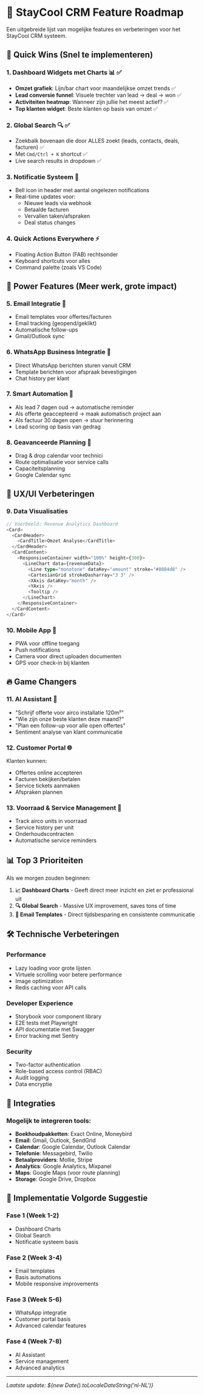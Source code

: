 # 🚀 StayCool CRM Feature Roadmap

Een uitgebreide lijst van mogelijke features en verbeteringen voor het StayCool CRM systeem.

## 🎯 Quick Wins (Snel te implementeren)

### 1. **Dashboard Widgets met Charts** 📊 ✅
- **Omzet grafiek**: Lijn/bar chart voor maandelijkse omzet trends ✅
- **Lead conversie funnel**: Visuele trechter van lead → deal → won ✅
- **Activiteiten heatmap**: Wanneer zijn jullie het meest actief? ✅
- **Top klanten widget**: Beste klanten op basis van omzet ✅

### 2. **Global Search** 🔍 ✅
- Zoekbalk bovenaan die door ALLES zoekt (leads, contacts, deals, facturen) ✅
- Met `Cmd/Ctrl + K` shortcut ✅
- Live search results in dropdown ✅

### 3. **Notificatie Systeem** 🔔
- Bell icon in header met aantal ongelezen notifications
- Real-time updates voor:
  - Nieuwe leads via webhook
  - Betaalde facturen
  - Vervallen taken/afspraken
  - Deal status changes

### 4. **Quick Actions Everywhere** ⚡
- Floating Action Button (FAB) rechtsonder
- Keyboard shortcuts voor alles
- Command palette (zoals VS Code)

## 💪 Power Features (Meer werk, grote impact)

### 5. **Email Integratie** 📧
- Email templates voor offertes/facturen
- Email tracking (geopend/geklikt)
- Automatische follow-ups
- Gmail/Outlook sync

### 6. **WhatsApp Business Integratie** 💬
- Direct WhatsApp berichten sturen vanuit CRM
- Template berichten voor afspraak bevestigingen
- Chat history per klant

### 7. **Smart Automation** 🤖
- Als lead 7 dagen oud → automatische reminder
- Als offerte geaccepteerd → maak automatisch project aan
- Als factuur 30 dagen open → stuur herinnering
- Lead scoring op basis van gedrag

### 8. **Geavanceerde Planning** 📅
- Drag & drop calendar voor technici
- Route optimalisatie voor service calls
- Capaciteitsplanning
- Google Calendar sync

## 🎨 UX/UI Verbeteringen

### 9. **Data Visualisaties**
```typescript
// Voorbeeld: Revenue Analytics Dashboard
<Card>
  <CardHeader>
    <CardTitle>Omzet Analyse</CardTitle>
  </CardHeader>
  <CardContent>
    <ResponsiveContainer width="100%" height={300}>
      <LineChart data={revenueData}>
        <Line type="monotone" dataKey="amount" stroke="#8884d8" />
        <CartesianGrid strokeDasharray="3 3" />
        <XAxis dataKey="month" />
        <YAxis />
        <Tooltip />
      </LineChart>
    </ResponsiveContainer>
  </CardContent>
</Card>
```

### 10. **Mobile App** 📱
- PWA voor offline toegang
- Push notifications
- Camera voor direct uploaden documenten
- GPS voor check-in bij klanten

## 🔥 Game Changers

### 11. **AI Assistant** 🤖
- "Schrijf offerte voor airco installatie 120m²"
- "Wie zijn onze beste klanten deze maand?"
- "Plan een follow-up voor alle open offertes"
- Sentiment analyse van klant communicatie

### 12. **Customer Portal** 🌐
Klanten kunnen:
- Offertes online accepteren
- Facturen bekijken/betalen
- Service tickets aanmaken
- Afspraken plannen

### 13. **Voorraad & Service Management** 🔧
- Track airco units in voorraad
- Service history per unit
- Onderhoudscontracten
- Automatische service reminders

## 📊 Top 3 Prioriteiten

Als we morgen zouden beginnen:

1. **📈 Dashboard Charts** - Geeft direct meer inzicht en ziet er professional uit
2. **🔍 Global Search** - Massive UX improvement, saves tons of time
3. **📧 Email Templates** - Direct tijdsbesparing en consistente communicatie

## 🛠️ Technische Verbeteringen

### Performance
- Lazy loading voor grote lijsten
- Virtuele scrolling voor betere performance
- Image optimization
- Redis caching voor API calls

### Developer Experience
- Storybook voor component library
- E2E tests met Playwright
- API documentatie met Swagger
- Error tracking met Sentry

### Security
- Two-factor authentication
- Role-based access control (RBAC)
- Audit logging
- Data encryptie

## 📱 Integraties

### Mogelijk te integreren tools:
- **Boekhoudpakketten**: Exact Online, Moneybird
- **Email**: Gmail, Outlook, SendGrid
- **Calendar**: Google Calendar, Outlook Calendar
- **Telefonie**: Messagebird, Twilio
- **Betaalproviders**: Mollie, Stripe
- **Analytics**: Google Analytics, Mixpanel
- **Maps**: Google Maps (voor route planning)
- **Storage**: Google Drive, Dropbox

## 🎯 Implementatie Volgorde Suggestie

### Fase 1 (Week 1-2)
- Dashboard Charts
- Global Search
- Notificatie systeem basis

### Fase 2 (Week 3-4)
- Email templates
- Basis automations
- Mobile responsive improvements

### Fase 3 (Week 5-6)
- WhatsApp integratie
- Customer portal basis
- Advanced calendar features

### Fase 4 (Week 7-8)
- AI Assistant
- Service management
- Advanced analytics

---

*Laatste update: ${new Date().toLocaleDateString('nl-NL')}*